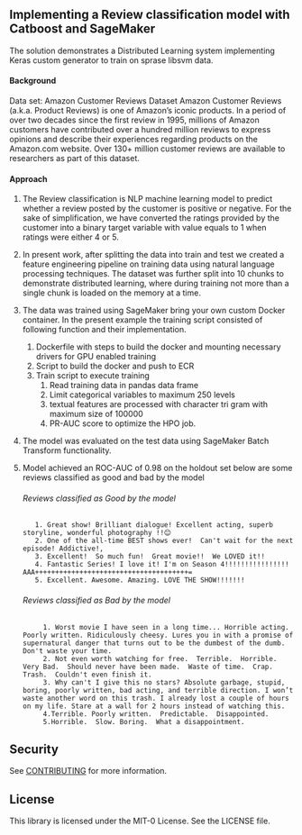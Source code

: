 ## Implementing a Review classification model with Catboost and SageMaker
The solution demonstrates a Distributed Learning system implementing Keras custom generator to train on sprase libsvm data.

#### Background
Data set: Amazon Customer Reviews Dataset
Amazon Customer Reviews (a.k.a. Product Reviews) is one of Amazon’s iconic products. In a period of over two decades since the first review in 1995, millions of Amazon customers have contributed over a hundred million reviews to express opinions and describe their experiences regarding products on the Amazon.com website. Over 130+ million customer reviews are available to researchers as part of this dataset.

#### Approach
1.	The Review classification is NLP machine learning model to predict whether a review posted by the customer is positive or negative. For the sake of simplification, we have converted the ratings provided by the customer into a binary target variable with value equals to 1 when ratings were either 4 or 5.

2.	In present work, after splitting the data into train and test we created a feature engineering pipeline on training data using natural language processing techniques. The dataset was further split into 10 chunks to demonstrate distributed learning, where during training not more than a single chunk is loaded on the memory at a time.

3.	The data was trained using SageMaker bring your own custom Docker container. In the present example the training script consisted of following function and their implementation.
    1. Dockerfile with steps to build the docker and mounting necessary drivers for GPU enabled training
    2. Script to build the docker and push to ECR
    3. Train script to execute training
    	1. Read training data in pandas data frame
    	2. Limit categorical variables to maximum 250 levels
    	3. textual features are processed with character tri gram with maximum size of 100000
    	4. PR-AUC score to optimize the HPO job.

4.	The model was evaluated on the test data using SageMaker Batch Transform functionality.
5.	Model achieved an ROC-AUC of 0.98 on the holdout set below are some reviews classified as good and bad by the model
    ###### Reviews classified as Good by the model

           1. Great show! Brilliant dialogue! Excellent acting, superb storyline, wonderful photography !!😊
      	   2. One of the all-time BEST shows ever!  Can't wait for the next episode! Addictive!,
       	   3. Excellent!  So much fun!  Great movie!!  We LOVED it!!
           4. Fantastic Series! I love it! I'm on Season 4!!!!!!!!!!!!!!!! AAA++++++++++++++++++++++++++++++++++++++=
           5. Excellent. Awesome. Amazing. LOVE THE SHOW!!!!!!!
       
     ###### Reviews classified as Bad by the model

             1. Worst movie I have seen in a long time... Horrible acting. Poorly written. Ridiculously cheesy. Lures you in with a promise of supernatural danger that turns out to be the dumbest of the dumb. Don't waste your time.
    	     2. Not even worth watching for free.  Terrible.  Horrible.  Very Bad.  Should never have been made.  Waste of time.  Crap.  Trash.  Couldn't even finish it.
             3. Why can't I give this no stars? Absolute garbage, stupid, boring, poorly written, bad acting, and terrible direction. I won’t waste another word on this trash. I already lost a couple of hours on my life. Stare at a wall for 2 hours instead of watching this.
             4.Terrible. Poorly written.  Predictable.  Disappointed.
             5.Horrible.  Slow. Boring.  What a disappointment.
## Security

See [CONTRIBUTING](CONTRIBUTING.md#security-issue-notifications) for more information.

## License

This library is licensed under the MIT-0 License. See the LICENSE file.
